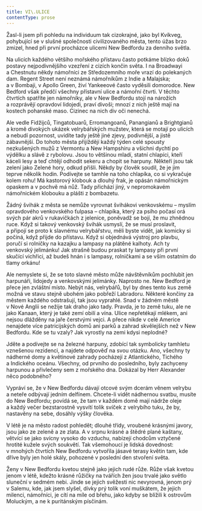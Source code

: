 ```yaml
---
title: VI\.ULICE
contentType: prose
---
```


Žasl-li jsem při pohledu na individuum tak cizokrajné, jako byl Kvíkveg, pohybující se v slušné společnosti civilizovaného města, tento úžas brzo zmizel, hned při první procházce ulicemi New Bedfordu za denního světla.

Na ulicích každého většího mořského přístavu často potkáme blízko doků postavy nejpodivnějšího vzezření z cizích končin světa. I na Broadwayi a Chestnutu někdy námořníci ze Středozemního moře vrazí do polekaných dam. Regent Street není neznámá námořníkům z Indie a Malajska; a v Bombaji, v Apollo Green, živí Yankeeové často vyděsili domorodce. New Bedford však předčí všechny přístavní ulice a námořní čtvrti. V těchto čtvrtích spatříte jen námořníky, ale v New Bedfordu stojí na nárožích a rozprávějí opravdoví lidojedi, praví divoši; mnozí z nich ještě mají na kostech pohanské maso. Cizinec na nich div oči nenechá.

Ale vedle Fidžijců, Tingatobuarů, Erromangoanů, Panangianů a Brightgianů a kromě divokých ukázek velrybářských mužstev, která se motají po ulicích a nebudí pozornost, uvidíte tady ještě jiné zjevy, podivnější, a jistě zábavnější. Do tohoto města přijíždějí každý týden celé spousty nezkušených mužů z Vermontu a New Hampshiru a všichni dychtí po výdělku a slávě z rybolovu. Jsou to většinou mladí, statní chlapíci, kteří káceli lesy a teď chtějí odhodit sekeru a chopit se harpuny. Někteří jsou tak zelení jako Zelené hory, odkud přišli. Někdy by člověk soudil, že je jim teprve několik hodin. Podívejte se tamhle na toho chlapíka, co si vykračuje kolem rohu! Má kastorový klobouk a dlouhý frak, je opásán námořnickým opaskem a v pochvě má nůž. Tady přichází jiný, v nepromokavém námořnickém klobouku a plášti z bombazetu.

Žádný švihák z města se nemůže vyrovnat švihákovi venkovskému – myslím opravdového venkovského ťulpasa – chlapíka, který za psího počasí orá svých pár akrů v rukavičkách z jelenice, poněvadž se bojí, že mu zhnědnou ruce. Když si takový venkovský švihák usmyslí, že se musí proslavit, a připojí se proto k slavnému velrybářstvu, měli byste vidět, jak komicky si počíná, když přijde do přístavu. Když si objednává výstroj pro plavbu, poručí si rolničky na kazajku a lampasy na plátěné kalhoty. Ach ty venkovský jelimánku! Jak strašně budou praskat ty lampasy při první skučící vichřici, až budeš hnán i s lampasy, rolničkami a se vším ostatním do tlamy orkánu!

Ale nemyslete si, že se toto slavné město může návštěvníkům pochlubit jen harpunáři, lidojedy a venkovskými jelimánky. Naprosto ne. New Bedford je přece jen zvláštní místo. Nebýt nás, velrybářů, byl by dnes tento kus země možná ve stavu stejně ubohém jako pobřeží Labradoru. Některé končiny za městem každého odstrašují, tak jsou vyprahlé. Snad v žádném městě v Nové Anglii se nežije tak draho jako tady. Pravda, je to země tuku, ale ne jako Kanaan, který je také zemí obilí a vína. Ulice nepřetékají mlékem, ani nejsou dlážděny na jaře čerstvými vejci. A přece nikde v celé Americe nenajdete více patricijských domů ani parků a zahrad skvělejších než v New Bedfordu. Kde se tu vzaly? Jak vyrostly na zemi kdysi neplodné?

Jděte a podívejte se na železné harpuny, zdobící tak symbolicky tamhletu vznešenou rezidenci, a najdete odpověď na svou otázku. Ano, všechny ty nádherné domy a květinové zahrady pocházejí z Atlantického, Tichého a Indického oceánu. Všechny, od prvního do posledního, byly zachyceny harpunou a přivlečeny sem z mořského dna. Dokázal by Herr Alexander něco podobného?

Vypráví se, že v New Bedfordu dávají otcové svým dcerám věnem velrybu a neteře odbývají jedním delfínem. Chcete-li vidět nádhernou svatbu, musíte do New Bedfordu; povídá se, že tam v každém domě mají nádrže oleje a každý večer bezstarostně vysvítí tolik svíček z velrybího tuku, že by, nastavěny na sebe, dosáhly výšky člověka.

V létě je na město radost pohledět; dlouhé třídy, vroubené krásnými javory, jsou jako ze zeleně a ze zlata. A v srpnu krásné a štědré plané kaštany, větvící se jako svícny vysoko do vzduchu, nabízejí chodcům vztyčené hrotité kužele svých soukvětí. Tak všemohoucí je lidská dovednost: v mnohých čtvrtích New Bedfordu vytvořila jásavé terasy květin tam, kde dříve byly jen holé skály, pohozené v poslední den stvoření světa.

Ženy v New Bedfordu kvetou stejně jako jejich rudé růže. Růže však kvetou jenom v létě, kdežto krásné růžičky na tvářích žen jsou trvalé jako světlo sluneční v sedmém nebi. Jinde se jejich svěžesti nic nevyrovná, jenom prý v Salemu, kde, jak jsem slyšel, dívky prý tolik voní muškátem, že jejich milenci, námořníci, je cítí na míle od břehu, jako kdyby se blížili k ostrovům Moluckým, a ne k puritánským písčinám.
